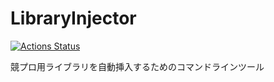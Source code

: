 # LibraryInjector
[![Actions Status](https://github.com/btk15049/LibraryInjector/workflows/Python/badge.svg)](https://github.com/btk15049/LibraryInjector/actions)

競プロ用ライブラリを自動挿入するためのコマンドラインツール
